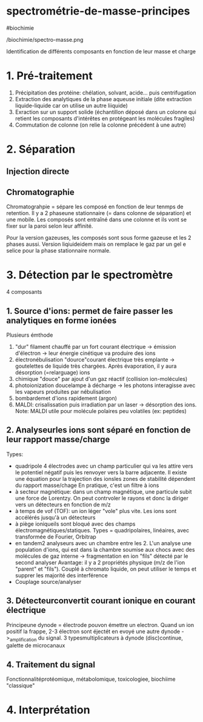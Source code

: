 # spectrométrie-de-masse-principes
#biochimie 


 
/biochimie/spectro-masse.png


Identification de différents composants en fonction de leur masse et charge 


# 1. Pré-traitement


1. Précipitation des protéine: chélation, solvant, acide… puis centrifugation 
2. Extraction des analytiques de la phase aqueuse initiale (dite extraction liquide-liquide car on utilise un autre liiquide) 
3. Exraction sur un support solide (échantillon déposé dans un colonne qui retient les composants d'intérêtes en protégeant les molécules fragiles) 
4. Commutation de colonne (on relie la colonne précédent à une autre) 


# 2. Séparation



## Injection directe



## Chromatographie


Chromatograhpie = sépare les composé en fonction de leur tenmps de retention. Il y a 2 phaseune stationnaire (= dans colonne de séparation) et une mobile.
Les composés sont entraîné dans une colonne et ils vont se fixer sur la paroi selon leur affinité. 

Pour la version gazeuses, les composés sont sous forme gazeuse et les 2 phases aussi.
Version liqiuideidem mais on remplace le gaz par un gel e selice pour la phase stationnaire normale. 


# 3. Détection par le spectromètre


4 composants 


## 1. Source d'ions: permet de faire passer les analytiques en forme ionées


Plusieurs émthode 

1. "dur" filament chauffé par un fort courant électrique -> émission d'électron -> leur énergie cinétique va produire des ions 
2. électronébulisation "dource"courant électrique très emplante -> goutelettes de liquide très chargées. Après évaporation, il y aura désorption (=relarguage) ions 
1. chimique "douce" par ajout d'un gaz réactif (collision ion-molécules) 
2. photoionization doucelampe à décharge -> les photons interagisse avec les vapeurs produites par nébulisation 
1. bombardemet d'ions rapidement (argon) 
2. MALDI: crisalissation puis irradiation par un laser -> désorption des ions. Note: MALDI utile pour molécule polaires peu volatiles (ex: peptides) 


## 2. Analyseurles ions sont séparé en fonction de leur rapport masse/charge


Types: 

- quadripole 4 électrodes avec un champ particulier qui va les attire vers le potentiel négatif puis les renvoyer vers la barre adjacente. Il existe une équation pour la trajection des ionsles zones de stabilité dépendent du rapport masse/chage
  En pratique, c'est un filtre à ions 
- à secteur magnétique: dans un champ magnétique, une particule subit une force de Lorentzy. On peut contrvoler le rayons et donc la diriger vers un détecteurs en fonction de m/z 
- à temps de vof (TOF): un ion léger "vole" plus vite. Les ions sont accélérés jusqu'à un détecteurs 
- à piège ioniqueils sont bloqué avec des champs électromagnétiques/statiques. Types = quadripolaires, linéaires, avec transformée de Fourier, Orbitrap 
- en tandem2 analyseurs avec un chambre entre les 2. L'un analyse une population d'ions, qui est dans la chambre soumise aux chocs avec des molécules de gaz interne -> fragmentation en ion "fils" détecté par le second analyser
  Avantage: il y a 2 propriétés physique (m/z de l'ion "parent" et "fils"). Couplé à chromato liquide, on peut utiliser le temps et supprer les majorité des interférence 
- Couplage source/analyser 


## 3. Détecteurconvertit courant ionique en courant électrique


Principeune dynode = électrode pouvon émettre un electron. Quand un ion positif la frappe, 2-3 électron sont éjectét en evoyé une autre dynode -><sub>amplification</sub> du signal.
3 typesmultiplicateurs à dynode (disc)continue, galette de microcanaux 


## 4. Traitement du signal


Fonctionnalitéprotéomique, métabolomique, toxicologiee, biochiime "classique" 


# 4. Interprétation

